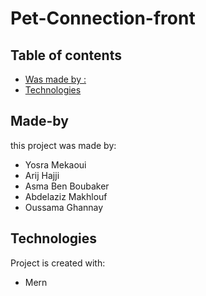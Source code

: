 # Pet-Connection-front

## Table of contents
* [Was made by :](#Made-by)
* [Technologies](#technologies)



## Made-by
this project was made by:
* Yosra Mekaoui
* Arij Hajji
* Asma Ben Boubaker
* Abdelaziz Makhlouf
* Oussama Ghannay 

	
## Technologies
Project is created with:
* Mern 

